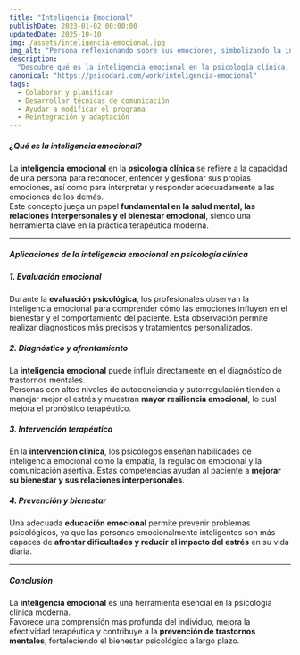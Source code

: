 ```yaml
---
title: "Inteligencia Emocional"
publishDate: 2023-01-02 00:00:00
updatedDate: 2025-10-10
img: /assets/inteligencia-emocional.jpg
img_alt: "Persona reflexionando sobre sus emociones, simbolizando la inteligencia emocional en psicología."
description:
  "Descubre qué es la inteligencia emocional en la psicología clínica, cómo influye en la salud mental, el diagnóstico y las terapias psicológicas, y por qué es esencial para el bienestar emocional."
canonical: "https://psicodari.com/work/inteligencia-emocional"
tags:
  - Colaborar y planificar
  - Desarrollar técnicas de comunicación
  - Ayudar a modificar el programa
  - Reintegración y adaptación
---
```


##### ¿Qué es la inteligencia emocional?

La **inteligencia emocional** en la **psicología clínica** se refiere a la capacidad de una persona para reconocer, entender y gestionar sus propias emociones, así como para interpretar y responder adecuadamente a las emociones de los demás.  
Este concepto juega un papel **fundamental en la salud mental, las relaciones interpersonales y el bienestar emocional**, siendo una herramienta clave en la práctica terapéutica moderna.

---

##### Aplicaciones de la inteligencia emocional en psicología clínica

##### 1. Evaluación emocional

Durante la **evaluación psicológica**, los profesionales observan la inteligencia emocional para comprender cómo las emociones influyen en el bienestar y el comportamiento del paciente. Esta observación permite realizar diagnósticos más precisos y tratamientos personalizados.

##### 2. Diagnóstico y afrontamiento

La **inteligencia emocional** puede influir directamente en el diagnóstico de trastornos mentales.  
Personas con altos niveles de autoconciencia y autorregulación tienden a manejar mejor el estrés y muestran **mayor resiliencia emocional**, lo cual mejora el pronóstico terapéutico.

##### 3. Intervención terapéutica

En la **intervención clínica**, los psicólogos enseñan habilidades de inteligencia emocional como la empatía, la regulación emocional y la comunicación asertiva. Estas competencias ayudan al paciente a **mejorar su bienestar y sus relaciones interpersonales**.

##### 4. Prevención y bienestar

Una adecuada **educación emocional** permite prevenir problemas psicológicos, ya que las personas emocionalmente inteligentes son más capaces de **afrontar dificultades y reducir el impacto del estrés** en su vida diaria.

---

##### Conclusión

La **inteligencia emocional** es una herramienta esencial en la psicología clínica moderna.  
Favorece una comprensión más profunda del individuo, mejora la efectividad terapéutica y contribuye a la **prevención de trastornos mentales**, fortaleciendo el bienestar psicológico a largo plazo.

